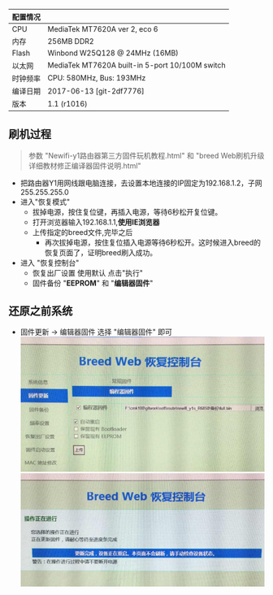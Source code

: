 配置情况 | &nbsp;
------------ | -------------
CPU | MediaTek MT7620A ver 2, eco 6
内存  |256MB DDR2
Flash | Winbond W25Q128 @ 24MHz (16MB) 
以太网 | MediaTek MT7620A built-in 5-port 10/100M switch 
时钟频率 | CPU:  580MHz, Bus: 193MHz 
编译日期 | 2017-06-13 [git-2df7776] 
版本 | 1.1 (r1016) 

## 刷机过程 
> 参数 "Newifi-y1路由器第三方固件玩机教程.html" 和 "breed Web刷机升级详细教材修正编译器固件说明.html"
- 把路由器Y1用网线跟电脑连接，去设置本地连接的IP固定为192.168.1.2，子网255.255.255.0
- 进入"恢复模式"
	- 拔掉电源，按住复位键，再插入电源，等待6秒松开复位键。
	- 打开浏览器输入192.168.1.1,**使用IE浏览器**
	- 上传指定的breed文件,完毕之后
		- 再次拔掉电源，按住复位插入电源等待6秒松开。这时候进入breed的恢复页面了，证明breed刷入成功。
- 进入 "恢复控制台"
	- 恢复出厂设置 使用默认 点击"执行"
	- 固件备份 "**EEPROM**" 和 "**编辑器固件**" 

## 还原之前系统
- 固件更新 -> 编辑器固件 选择 "编辑器固件" 即可
![](../images/reset_os1.png) 
	![](../images/reset_os2.png)

